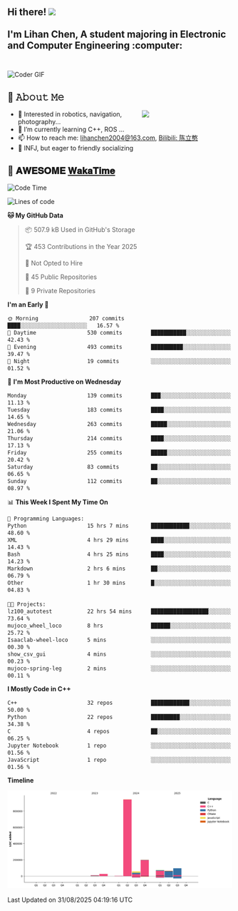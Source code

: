 <h2 align="left">
 <abc>
  <br>Hi there! <img src="https://user-images.githubusercontent.com/42378118/110234147-e3259600-7f4e-11eb-95be-0c4047144dea.gif" width="30"><br>
  <br> I'm Lihan Chen, A student majoring in Electronic and Computer Engineering :computer:<br>
  <br>
 </abc>
</h2>

<img align="center" src="https://media.giphy.com/media/SWoSkN6DxTszqIKEqv/giphy.gif" alt="Coder GIF" width="500">

## :book: 𝙰𝚋𝚘𝚞𝚝 𝙼𝚎

<img align="right" width="40%" src="https://github-readme-stats.vercel.app/api?username=LihanChen2004&show_icons=true&icon_color=CE1D2D&text_color=718096&bg_color=ffffff&hide_title=true" />

- 🌟 Interested in robotics, navigation, photography...
- 🌱 I’m currently learning C++, ROS ... 
- 📫 How to reach me: lihanchen2004@163.com, [Bilibili: 陈立憨](https://space.bilibili.com/170786212)
- 👯 INFJ, but eager to friendly socializing

## 📜 𝐀𝐖𝐄𝐒𝐎𝐌𝐄 [𝐖𝐚𝐤𝐚𝐓𝐢𝐦𝐞](https://github.com/anmol098/waka-readme-stats)

<!--START_SECTION:waka-->
![Code Time](http://img.shields.io/badge/Code%20Time-1%2C423%20hrs%2042%20mins-blue)

![Lines of code](https://img.shields.io/badge/From%20Hello%20World%20I%27ve%20Written-1.5%20million%20lines%20of%20code-blue)

**🐱 My GitHub Data** 

> 📦 507.9 kB Used in GitHub's Storage 
 > 
> 🏆 453 Contributions in the Year 2025
 > 
> 🚫 Not Opted to Hire
 > 
> 📜 45 Public Repositories 
 > 
> 🔑 9 Private Repositories 
 > 
**I'm an Early 🐤** 

```text
🌞 Morning                207 commits         ████░░░░░░░░░░░░░░░░░░░░░   16.57 % 
🌆 Daytime                530 commits         ███████████░░░░░░░░░░░░░░   42.43 % 
🌃 Evening                493 commits         ██████████░░░░░░░░░░░░░░░   39.47 % 
🌙 Night                  19 commits          ░░░░░░░░░░░░░░░░░░░░░░░░░   01.52 % 
```
📅 **I'm Most Productive on Wednesday** 

```text
Monday                   139 commits         ███░░░░░░░░░░░░░░░░░░░░░░   11.13 % 
Tuesday                  183 commits         ████░░░░░░░░░░░░░░░░░░░░░   14.65 % 
Wednesday                263 commits         █████░░░░░░░░░░░░░░░░░░░░   21.06 % 
Thursday                 214 commits         ████░░░░░░░░░░░░░░░░░░░░░   17.13 % 
Friday                   255 commits         █████░░░░░░░░░░░░░░░░░░░░   20.42 % 
Saturday                 83 commits          ██░░░░░░░░░░░░░░░░░░░░░░░   06.65 % 
Sunday                   112 commits         ██░░░░░░░░░░░░░░░░░░░░░░░   08.97 % 
```


📊 **This Week I Spent My Time On** 

```text
💬 Programming Languages: 
Python                   15 hrs 7 mins       ████████████░░░░░░░░░░░░░   48.60 % 
XML                      4 hrs 29 mins       ████░░░░░░░░░░░░░░░░░░░░░   14.43 % 
Bash                     4 hrs 25 mins       ████░░░░░░░░░░░░░░░░░░░░░   14.23 % 
Markdown                 2 hrs 6 mins        ██░░░░░░░░░░░░░░░░░░░░░░░   06.79 % 
Other                    1 hr 30 mins        █░░░░░░░░░░░░░░░░░░░░░░░░   04.83 % 

🐱‍💻 Projects: 
lz100_autotest           22 hrs 54 mins      ██████████████████░░░░░░░   73.64 % 
mujoco_wheel_loco        8 hrs               ██████░░░░░░░░░░░░░░░░░░░   25.72 % 
Isaaclab-wheel-loco      5 mins              ░░░░░░░░░░░░░░░░░░░░░░░░░   00.30 % 
show_csv_gui             4 mins              ░░░░░░░░░░░░░░░░░░░░░░░░░   00.23 % 
mujoco-spring-leg        2 mins              ░░░░░░░░░░░░░░░░░░░░░░░░░   00.11 % 
```

**I Mostly Code in C++** 

```text
C++                      32 repos            ████████████░░░░░░░░░░░░░   50.00 % 
Python                   22 repos            █████████░░░░░░░░░░░░░░░░   34.38 % 
C                        4 repos             ██░░░░░░░░░░░░░░░░░░░░░░░   06.25 % 
Jupyter Notebook         1 repo              ░░░░░░░░░░░░░░░░░░░░░░░░░   01.56 % 
JavaScript               1 repo              ░░░░░░░░░░░░░░░░░░░░░░░░░   01.56 % 
```



**Timeline**

![Lines of Code chart](https://raw.githubusercontent.com/LihanChen2004/LihanChen2004/main/assets/bar_graph.png)


 Last Updated on 31/08/2025 04:19:16 UTC
<!--END_SECTION:waka-->

<!--
**LihanChen2004/LihanChen2004** is a ✨ _special_ ✨ repository because its `README.md` (this file) appears on your GitHub profile.

Here are some ideas to get you started:

- 🔭 I’m currently working on ...
- 🌱 I’m currently learning ...
- 👯 I’m looking to collaborate on ...
- 🤔 I’m looking for help with ...
- 💬 Ask me about ...
- 📫 How to reach me: ...
- 😄 Pronouns: ...
- ⚡ Fun fact: ...
-->
